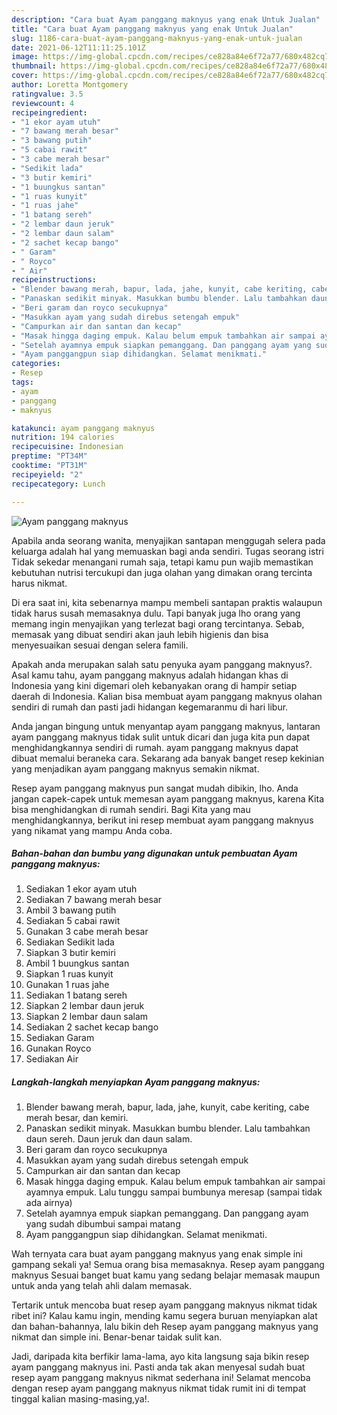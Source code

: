 ```yaml
---
description: "Cara buat Ayam panggang maknyus yang enak Untuk Jualan"
title: "Cara buat Ayam panggang maknyus yang enak Untuk Jualan"
slug: 1186-cara-buat-ayam-panggang-maknyus-yang-enak-untuk-jualan
date: 2021-06-12T11:11:25.101Z
image: https://img-global.cpcdn.com/recipes/ce828a84e6f72a77/680x482cq70/ayam-panggang-maknyus-foto-resep-utama.jpg
thumbnail: https://img-global.cpcdn.com/recipes/ce828a84e6f72a77/680x482cq70/ayam-panggang-maknyus-foto-resep-utama.jpg
cover: https://img-global.cpcdn.com/recipes/ce828a84e6f72a77/680x482cq70/ayam-panggang-maknyus-foto-resep-utama.jpg
author: Loretta Montgomery
ratingvalue: 3.5
reviewcount: 4
recipeingredient:
- "1 ekor ayam utuh"
- "7 bawang merah besar"
- "3 bawang putih"
- "5 cabai rawit"
- "3 cabe merah besar"
- "Sedikit lada"
- "3 butir kemiri"
- "1 buungkus santan"
- "1 ruas kunyit"
- "1 ruas jahe"
- "1 batang sereh"
- "2 lembar daun jeruk"
- "2 lembar daun salam"
- "2 sachet kecap bango"
- " Garam"
- " Royco"
- " Air"
recipeinstructions:
- "Blender bawang merah, bapur, lada, jahe, kunyit, cabe keriting, cabe merah besar, dan kemiri."
- "Panaskan sedikit minyak. Masukkan bumbu blender. Lalu tambahkan daun sereh. Daun jeruk dan daun salam."
- "Beri garam dan royco secukupnya"
- "Masukkan ayam yang sudah direbus setengah empuk"
- "Campurkan air dan santan dan kecap"
- "Masak hingga daging empuk. Kalau belum empuk tambahkan air sampai ayamnya empuk. Lalu tunggu sampai bumbunya meresap (sampai tidak ada airnya)"
- "Setelah ayamnya empuk siapkan pemanggang. Dan panggang ayam yang sudah dibumbui sampai matang"
- "Ayam panggangpun siap dihidangkan. Selamat menikmati."
categories:
- Resep
tags:
- ayam
- panggang
- maknyus

katakunci: ayam panggang maknyus 
nutrition: 194 calories
recipecuisine: Indonesian
preptime: "PT34M"
cooktime: "PT31M"
recipeyield: "2"
recipecategory: Lunch

---
```



![Ayam panggang maknyus](https://img-global.cpcdn.com/recipes/ce828a84e6f72a77/680x482cq70/ayam-panggang-maknyus-foto-resep-utama.jpg)

Apabila anda seorang wanita, menyajikan santapan menggugah selera pada keluarga adalah hal yang memuaskan bagi anda sendiri. Tugas seorang istri Tidak sekedar menangani rumah saja, tetapi kamu pun wajib memastikan kebutuhan nutrisi tercukupi dan juga olahan yang dimakan orang tercinta harus nikmat.

Di era  saat ini, kita sebenarnya mampu membeli santapan praktis walaupun tidak harus susah memasaknya dulu. Tapi banyak juga lho orang yang memang ingin menyajikan yang terlezat bagi orang tercintanya. Sebab, memasak yang dibuat sendiri akan jauh lebih higienis dan bisa menyesuaikan sesuai dengan selera famili. 



Apakah anda merupakan salah satu penyuka ayam panggang maknyus?. Asal kamu tahu, ayam panggang maknyus adalah hidangan khas di Indonesia yang kini digemari oleh kebanyakan orang di hampir setiap daerah di Indonesia. Kalian bisa membuat ayam panggang maknyus olahan sendiri di rumah dan pasti jadi hidangan kegemaranmu di hari libur.

Anda jangan bingung untuk menyantap ayam panggang maknyus, lantaran ayam panggang maknyus tidak sulit untuk dicari dan juga kita pun dapat menghidangkannya sendiri di rumah. ayam panggang maknyus dapat dibuat memalui beraneka cara. Sekarang ada banyak banget resep kekinian yang menjadikan ayam panggang maknyus semakin nikmat.

Resep ayam panggang maknyus pun sangat mudah dibikin, lho. Anda jangan capek-capek untuk memesan ayam panggang maknyus, karena Kita bisa menghidangkan di rumah sendiri. Bagi Kita yang mau menghidangkannya, berikut ini resep membuat ayam panggang maknyus yang nikamat yang mampu Anda coba.

<!--inarticleads1-->

##### Bahan-bahan dan bumbu yang digunakan untuk pembuatan Ayam panggang maknyus:

1. Sediakan 1 ekor ayam utuh
1. Sediakan 7 bawang merah besar
1. Ambil 3 bawang putih
1. Sediakan 5 cabai rawit
1. Gunakan 3 cabe merah besar
1. Sediakan Sedikit lada
1. Siapkan 3 butir kemiri
1. Ambil 1 buungkus santan
1. Siapkan 1 ruas kunyit
1. Gunakan 1 ruas jahe
1. Sediakan 1 batang sereh
1. Siapkan 2 lembar daun jeruk
1. Siapkan 2 lembar daun salam
1. Sediakan 2 sachet kecap bango
1. Sediakan  Garam
1. Gunakan  Royco
1. Sediakan  Air




<!--inarticleads2-->

##### Langkah-langkah menyiapkan Ayam panggang maknyus:

1. Blender bawang merah, bapur, lada, jahe, kunyit, cabe keriting, cabe merah besar, dan kemiri.
1. Panaskan sedikit minyak. Masukkan bumbu blender. Lalu tambahkan daun sereh. Daun jeruk dan daun salam.
1. Beri garam dan royco secukupnya
1. Masukkan ayam yang sudah direbus setengah empuk
1. Campurkan air dan santan dan kecap
1. Masak hingga daging empuk. Kalau belum empuk tambahkan air sampai ayamnya empuk. Lalu tunggu sampai bumbunya meresap (sampai tidak ada airnya)
1. Setelah ayamnya empuk siapkan pemanggang. Dan panggang ayam yang sudah dibumbui sampai matang
1. Ayam panggangpun siap dihidangkan. Selamat menikmati.




Wah ternyata cara buat ayam panggang maknyus yang enak simple ini gampang sekali ya! Semua orang bisa memasaknya. Resep ayam panggang maknyus Sesuai banget buat kamu yang sedang belajar memasak maupun untuk anda yang telah ahli dalam memasak.

Tertarik untuk mencoba buat resep ayam panggang maknyus nikmat tidak ribet ini? Kalau kamu ingin, mending kamu segera buruan menyiapkan alat dan bahan-bahannya, lalu bikin deh Resep ayam panggang maknyus yang nikmat dan simple ini. Benar-benar taidak sulit kan. 

Jadi, daripada kita berfikir lama-lama, ayo kita langsung saja bikin resep ayam panggang maknyus ini. Pasti anda tak akan menyesal sudah buat resep ayam panggang maknyus nikmat sederhana ini! Selamat mencoba dengan resep ayam panggang maknyus nikmat tidak rumit ini di tempat tinggal kalian masing-masing,ya!.

